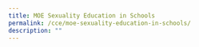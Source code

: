 ```yaml
---
title: MOE Sexuality Education in Schools
permalink: /cce/moe-sexuality-education-in-schools/
description: ""
---
```


